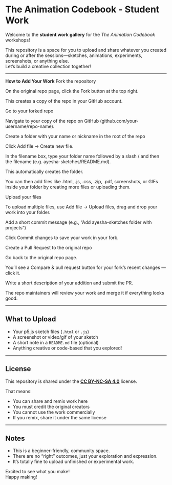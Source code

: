 # The Animation Codebook - Student Work


Welcome to the **student work gallery** for the *The Animation Codebook* workshops!

This repository is a space for you to upload and share whatever you created during or after the sessions—sketches, animations, experiments, screenshots, or anything else.  
Let’s build a creative collection together!

---

**How to Add Your Work**
Fork the repository

On the original repo page, click the Fork button at the top right.

This creates a copy of the repo in your GitHub account.

Go to your forked repo

Navigate to your copy of the repo on GitHub (github.com/your-username/repo-name).

Create a folder with your name or nickname in the root of the repo

Click Add file → Create new file.

In the filename box, type your folder name followed by a slash / and then the filename (e.g. ayesha-sketches/README.md).

This automatically creates the folder.

You can then add files like .html, .js, .css, .zip, .pdf, screenshots, or GIFs inside your folder by creating more files or uploading them.

Upload your files

To upload multiple files, use Add file → Upload files, drag and drop your work into your folder.

Add a short commit message (e.g., “Add ayesha-sketches folder with projects”)

Click Commit changes to save your work in your fork.

Create a Pull Request to the original repo

Go back to the original repo page.

You’ll see a Compare & pull request button for your fork’s recent changes — click it.

Write a short description of your addition and submit the PR.

The repo maintainers will review your work and merge it if everything looks good.

   
---

## What to Upload

- Your p5.js sketch files (`.html` or `.js`)
- A screenshot or video/gif of your sketch
- A short note in a `README.md` file (optional)
- Anything creative or code-based that you explored!

---

## License

This repository is shared under the **[CC BY-NC-SA 4.0](https://creativecommons.org/licenses/by-nc-sa/4.0/)** license.

That means:
- You can share and remix work here
- You must credit the original creators
- You cannot use the work commercially
- If you remix, share it under the same license

---

## Notes

- This is a beginner-friendly, community space.
- There are no “right” outcomes, just your exploration and expression.
- It’s totally fine to upload unfinished or experimental work.

Excited to see what you make!  
Happy making! 

